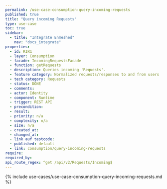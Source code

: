 ```yaml
---
permalink: /use-case-consumption-query-incoming-requests
published: true
title: "Query incoming Requests"
type: use-case
toc: true
sidebar:
  - title: "Integrate Enmeshed"
    nav: "docs_integrate"
properties:
  - id: RIR1
  - layer: Consumption
  - facade: IncomingRequestsFacade
  - function: getRequests
  - description: Queries incoming 'Requests'.
  - feature category: Normalized requests/responses to and from users
  - tech category: Requests
  - status: DONE
  - comments:
  - actor: Identity
  - component: Runtime
  - trigger: REST API
  - precondition:
  - result:
  - priority: n/a
  - complexity: n/a
  - size: n/a
  - created_at:
  - changed_at:
  - link auf testcode:
  - published: default
  - link: consumption/query-incoming-requests
require:
required_by:
api_route_regex: ^get /api/v2/Requests/Incoming$
---
```


{% include use-cases/use-case-consumption-query-incoming-requests.md %}
